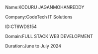 Name:KODURU JAGANMOHANREDDY

Company:CodeTech IT Solutions

ID:CT6WDS154

Domain:FULL STACK WEB DEVELOPMENT

Duration:June to July 2024
